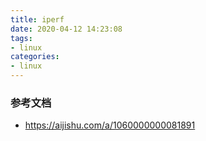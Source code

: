 ```yaml
---
title: iperf
date: 2020-04-12 14:23:08
tags:
- linux
categories:
- linux
---
```


### 参考文档
- https://aijishu.com/a/1060000000081891